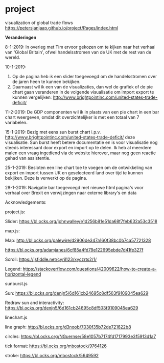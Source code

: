 # project
visualization of global trade flows
https://petersjanjaap.github.io/project/Pages/index.html

**Veranderingen**

8-1-2019: 
In overleg met Tim ervoor gekozen om te kijken naar het verhaal van 'Global Britain', ofwel handelsstromen van de UK met de rest van de wereld.  


10-1-2019:
1) Op de pagina heb ik een slider toegevoegd om de handelsstromen over de jaren heen te kunnen bekijken. 
2) Daarnaast wil ik een van de visualizaties, dan wel de grafiek of de pie chart gaan veranderen in de volgende visualisatie om import export te kunnen vergelijken: http://www.brightpointinc.com/united-states-trade-deficit/

11-2-2019:
De GDP componenten wil ik in plaats van een pie chart in een bar chart weergeven, omdat dit overzichtelijker is met een totaal van 7 variabelen.

15-1-2019:
Bezig met eens sun burst chart i.p.v. http://www.brightpointinc.com/united-states-trade-deficit/ deze visualisatie. Sun burst heeft betere documentatie en is voor visualisatie nog steeds interessant door export en import op te delen. Ik heb al meerdere malen een vraag ingediend via de website hierover, maar nog geen reactie gehad van assistentie.

25-1-2019:
Besloten een line chart toe te voegen om de ontwikkeling van export en import tussen UK en geselecteerd land over tijd te kunnen bekijken. Deze is verwerkt op de pagina.

28-1-2019:
Navigatie bar toegevoegd met nieuwe html pagina's voor verhaal over Brexit en verwijzingen naar externe library's en data

Acknowledgements:

project.js:

Slider: https://bl.ocks.org/johnwalley/e1d256b81e51da68f7feb632a53c3518

map.js:


Map: http://bl.ocks.org/palewire/d2906de347a160f38bc0b7ca57721328

https://bl.ocks.org/adamjanes/6cf85a4fd79e122695ebde7d41fe327f

Scroll: https://jsfiddle.net/cyril123/xyczrts2/1/

Legend: https://stackoverflow.com/questions/42009622/how-to-create-a-horizontal-legend


sunburst.js


Sun: https://bl.ocks.org/denjn5/6d161cb24695c8df503f9109045ea629

Redraw sun and interactivity: https://bl.ocks.org/denjn5/6d161cb24695c8df503f9109045ea629


linechart.js


line graph: http://bl.ocks.org/d3noob/7030f35b72de721622b8

circles: https://bl.ocks.org/NGuernse/58e1057b7174fd1717993e3f5913d1a7

tick format: https://bl.ocks.org/mbostock/9764126

stroke: https://bl.ocks.org/mbostock/5649592

